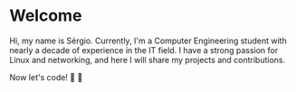 # Welcome

Hi, my name is Sérgio. Currently, I'm a Computer Engineering student with nearly a decade of experience in the IT field. I have a strong passion for Linux and networking, and here I will share my projects and contributions.

Now let's code! :punch: :rocket:
